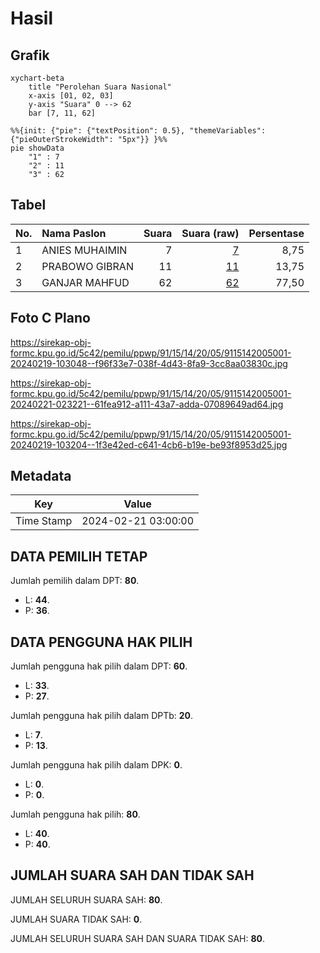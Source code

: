 # Hasil

## Grafik

```mermaid
xychart-beta
    title "Perolehan Suara Nasional"
    x-axis [01, 02, 03]
    y-axis "Suara" 0 --> 62
    bar [7, 11, 62]
```

```mermaid
%%{init: {"pie": {"textPosition": 0.5}, "themeVariables": {"pieOuterStrokeWidth": "5px"}} }%%
pie showData
    "1" : 7
    "2" : 11
    "3" : 62
```

## Tabel

| No. | Nama Paslon    | Suara | Suara (raw) | Persentase |
|:--- |:-------------- | -----:| -----------:| ----------:|
| 1   | ANIES MUHAIMIN | 7     | [7][p-1]    | 8,75       |
| 2   | PRABOWO GIBRAN | 11    | [11][p-2]   | 13,75      |
| 3   | GANJAR MAHFUD  | 62    | [62][p-3]   | 77,50      |


[p-1]: https://github.com/gigit-pemilu/pemilu-2024/blob/main/pilpres/hitung-suara/sub/91-papua/sub/15-waropen/sub/14-wonti/sub/2005-wonti-kai/sub/001-tps/sub/paslon-1.txt
[p-2]: https://github.com/gigit-pemilu/pemilu-2024/blob/main/pilpres/hitung-suara/sub/91-papua/sub/15-waropen/sub/14-wonti/sub/2005-wonti-kai/sub/001-tps/sub/paslon-2.txt
[p-3]: https://github.com/gigit-pemilu/pemilu-2024/blob/main/pilpres/hitung-suara/sub/91-papua/sub/15-waropen/sub/14-wonti/sub/2005-wonti-kai/sub/001-tps/sub/paslon-3.txt

## Foto C Plano

https://sirekap-obj-formc.kpu.go.id/5c42/pemilu/ppwp/91/15/14/20/05/9115142005001-20240219-103048--f96f33e7-038f-4d43-8fa9-3cc8aa03830c.jpg

https://sirekap-obj-formc.kpu.go.id/5c42/pemilu/ppwp/91/15/14/20/05/9115142005001-20240221-023221--61fea912-a111-43a7-adda-07089649ad64.jpg

https://sirekap-obj-formc.kpu.go.id/5c42/pemilu/ppwp/91/15/14/20/05/9115142005001-20240219-103204--1f3e42ed-c641-4cb6-b19e-be93f8953d25.jpg


## Metadata

| Key        | Value               |
| ---------- | ------------------- |
| Time Stamp | 2024-02-21 03:00:00 |


## DATA PEMILIH TETAP

Jumlah pemilih dalam DPT: **80**.
 * L: **44**.
 * P: **36**.

## DATA PENGGUNA HAK PILIH

Jumlah pengguna hak pilih dalam DPT: **60**.
 * L: **33**.
 * P: **27**.

Jumlah pengguna hak pilih dalam DPTb: **20**.
 * L: **7**.
 * P: **13**.

Jumlah pengguna hak pilih dalam DPK: **0**.
 * L: **0**.
 * P: **0**.

Jumlah pengguna hak pilih: **80**.
 * L: **40**.
 * P: **40**.

## JUMLAH SUARA SAH DAN TIDAK SAH

JUMLAH SELURUH SUARA SAH: **80**.

JUMLAH SUARA TIDAK SAH: **0**.

JUMLAH SELURUH SUARA SAH DAN SUARA TIDAK SAH: **80**.


